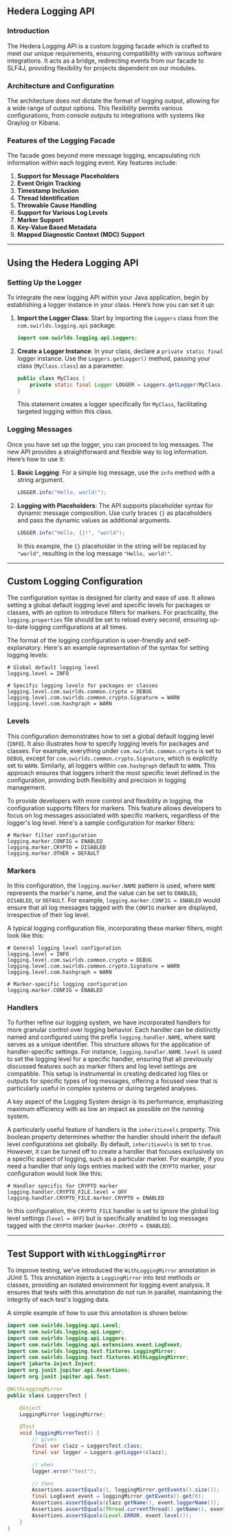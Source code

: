 ## Hedera Logging API

### Introduction
The Hedera Logging API is a custom logging facade which is crafted to meet our unique requirements, ensuring compatibility with various software integrations. It acts as a bridge, redirecting events from our facade to SLF4J, providing flexibility for projects dependent on our modules.

### Architecture and Configuration
The architecture does not dictate the format of logging output, allowing for a wide range of output options. This flexibility permits various configurations, from console outputs to integrations with systems like Graylog or Kibana.

### Features of the Logging Facade
The facade goes beyond mere message logging, encapsulating rich information within each logging event. Key features include:

1. **Support for Message Placeholders**
2. **Event Origin Tracking**
3. **Timestamp Inclusion**
4. **Thread Identification**
5. **Throwable Cause Handling**
6. **Support for Various Log Levels**
7. **Marker Support**
8. **Key-Value Based Metadata**
9. **Mapped Diagnostic Context (MDC) Support**

---

## Using the Hedera Logging API

### Setting Up the Logger

To integrate the new logging API within your Java application, begin by establishing a logger instance in your class. Here’s how you can set it up:

1. **Import the Logger Class**:
   Start by importing the `Loggers` class from the `com.swirlds.logging.api` package.

   ```java
   import com.swirlds.logging.api.Loggers;
   ```

2. **Create a Logger Instance**:
   In your class, declare a `private static final` logger instance. Use the `Loggers.getLogger()` method, passing your class (`MyClass.class`) as a parameter.

   ```java
   public class MyClass {
       private static final Logger LOGGER = Loggers.getLogger(MyClass.class);
   }
   ```

   This statement creates a logger specifically for `MyClass`, facilitating targeted logging within this class.

### Logging Messages

Once you have set up the logger, you can proceed to log messages. The new API provides a straightforward and flexible way to log information. Here’s how to use it:

1. **Basic Logging**:
   For a simple log message, use the `info` method with a string argument.

   ```java
   LOGGER.info("Hello, world!");
   ```

2. **Logging with Placeholders**:
   The API supports placeholder syntax for dynamic message composition. Use curly braces `{}` as placeholders and pass the dynamic values as additional arguments.

   ```java
   LOGGER.info("Hello, {}!", "world");
   ```

   In this example, the `{}` placeholder in the string will be replaced by `"world"`, resulting in the log message `"Hello, world!"`.


---


## Custom Logging Configuration

The configuration syntax is designed for clarity and ease of use. It allows setting a global default logging level and specific levels for packages or classes, with an option to introduce filters for markers.
For practicality, the `logging.properties` file should be set to reload every second, ensuring up-to-date logging configurations at all times.

The format of the logging configuration is user-friendly and self-explanatory. Here's an example representation of the syntax for setting logging levels:

```properties
# Global default logging level
logging.level = INFO

# Specific logging levels for packages or classes
logging.level.com.swirlds.common.crypto = DEBUG
logging.level.com.swirlds.common.crypto.Signature = WARN
logging.level.com.hashgraph = WARN
```

### Levels

This configuration demonstrates how to set a global default logging level (`INFO`). It also illustrates how to specify logging levels for packages and classes. For example, everything under `com.swirlds.common.crypto` is set to `DEBUG`, except for `com.swirlds.common.crypto.Signature`, which is explicitly set to `WARN`. Similarly, all loggers within `com.hashgraph` default to `WARN`. This approach ensures that loggers inherit the most specific level defined in the configuration, providing both flexibility and precision in logging management.

To provide developers with more control and flexibility in logging, the configuration supports filters for markers. This feature allows developers to focus on log messages associated with specific markers, regardless of the logger's log level. Here's a sample configuration for marker filters:

```properties
# Marker filter configuration
logging.marker.CONFIG = ENABLED
logging.marker.CRYPTO = DISABLED
logging.marker.OTHER = DEFAULT
```

### Markers

In this configuration, the `logging.marker.NAME` pattern is used, where `NAME` represents the marker's name, and the value can be set to `ENABLED`, `DISABLED`, or `DEFAULT`. For example, `logging.marker.CONFIG = ENABLED` would ensure that all log messages tagged with the `CONFIG` marker are displayed, irrespective of their log level.

A typical logging configuration file, incorporating these marker filters, might look like this:

```properties
# General logging level configuration
logging.level = INFO
logging.level.com.swirlds.common.crypto = DEBUG
logging.level.com.swirlds.common.crypto.Signature = WARN
logging.level.com.hashgraph = WARN

# Marker-specific logging configuration
logging.marker.CONFIG = ENABLED
```

### Handlers

To further refine our logging system, we have incorporated handlers for more granular control over logging behavior. Each handler can be distinctly named and configured using the prefix `logging.handler.NAME`, where `NAME` serves as a unique identifier. This structure allows for the application of handler-specific settings. For instance, `logging.handler.NAME.level` is used to set the logging level for a specific handler, ensuring that all previously discussed features such as marker filters and log level settings are compatible. This setup is instrumental in creating dedicated log files or outputs for specific types of log messages, offering a focused view that is particularly useful in complex systems or during targeted analyses. 

A key aspect of the Logging System design is its performance, emphasizing maximum efficiency with as low an impact as possible on the running system.

A particularly useful feature of handlers is the `inheritLevels` property. This boolean property determines whether the handler should inherit the default level configurations set globally. By default, `inheritLevels` is set to `true`. However, it can be turned off to create a handler that focuses exclusively on a specific aspect of logging, such as a particular marker. For example, if you need a handler that only logs entries marked with the `CRYPTO` marker, your configuration would look like this:

```properties
# Handler specific for CRYPTO marker
logging.handler.CRYPTO_FILE.level = OFF
logging.handler.CRYPTO_FILE.marker.CRYPTO = ENABLED
```

In this configuration, the `CRYPTO_FILE` handler is set to ignore the global log level settings (`level = OFF`) but is specifically enabled to log messages tagged with the `CRYPTO` marker (`marker.CRYPTO = ENABLED`). 

---

## Test Support with `WithLoggingMirror`

To improve testing, we've introduced the `WithLoggingMirror` annotation in JUnit 5. This annotation injects a `LoggingMirror` into test methods or classes, providing an isolated environment for logging event analysis. It ensures that tests with this annotation do not run in parallel, maintaining the integrity of each test's logging data.

A simple example of how to use this annotation is shown below:

```java
import com.swirlds.logging.api.Level;
import com.swirlds.logging.api.Logger;
import com.swirlds.logging.api.Loggers;
import com.swirlds.logging.api.extensions.event.LogEvent;
import com.swirlds.logging.test.fixtures.LoggingMirror;
import com.swirlds.logging.test.fixtures.WithLoggingMirror;
import jakarta.inject.Inject;
import org.junit.jupiter.api.Assertions;
import org.junit.jupiter.api.Test;

@WithLoggingMirror
public class LoggersTest {

    @Inject
    LoggingMirror loggingMirror;

    @Test
    void loggingMirrorTest() {
        // given
        final var clazz = LoggersTest.class;
        final var logger = Loggers.getLogger(clazz);

        // when
        logger.error("test");

        // then
        Assertions.assertEquals(1, loggingMirror.getEvents().size());
        final LogEvent event = loggingMirror.getEvents().get(0);
        Assertions.assertEquals(clazz.getName(), event.loggerName());
        Assertions.assertEquals(Thread.currentThread().getName(), event.threadName());
        Assertions.assertEquals(Level.ERROR, event.level());
    }
}
```